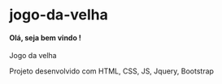 # jogo-da-velha
<h4>Olá, seja bem vindo !</h4>
</hr>
<p>Jogo da velha</p>
<p>Projeto desenvolvido com HTML, CSS, JS, Jquery, Bootstrap</p>
